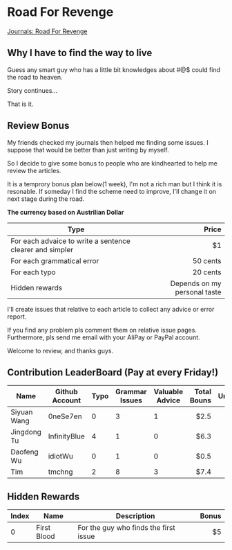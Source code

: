 # Road For Revenge
[Journals: Road For Revenge](https://abruzzihraig.github.io/road-for-revenge/)

## Why I have to find the way to live

Guess any smart guy who has a little bit knowledges about #@$ could find the road to heaven.

Story continues...

That is it.

## Review Bonus

My friends checked my journals then helped me finding some issues. I suppose that would be better than just writing by myself.

So I decide to give some bonus to people who are kindhearted to help me review the articles.

It is a temprory bonus plan below(1 week), I'm not a rich man but I think it is resonable. If someday I find the scheme need to improve, I'll change it on next stage during the road.

**The currency based on Austrilian Dollar**

| Type                                                     | Price                        |
| -------------------------------------------------------- | ----------------------------:|
| For each advaice to write a sentence clearer and simpler |                           $1 |
| For each grammatical error                               |                     50 cents |
| For each typo                                            |                     20 cents |
| Hidden rewards                                           | Depends on my personal taste |

I'll create issues that relative to each article to collect any advice or error report.

If you find any problem pls comment them on relative issue pages. Furthermore, pls send me email with your AliPay or PayPal account.

Welcome to review, and thanks guys.

## Contribution LeaderBoard (Pay at every Friday!)
| Name        | Github Account | Typo | Grammar Issues | Valuable Advice | Total Bouns | Unpaid | Hidden Rewards |
| ----------- | -------------- | ---- | -------------- | --------------- | -----------:| ------:| --------------:|
| Siyuan Wang | 0neSe7en       | 0    | 3              | 1               |        $2.5 |     $0 |    null        |
| Jingdong Tu | InfinityBlue   | 4    | 1              | 0               |        $6.3 |   $1.3 |   HR[0]        |
| Daofeng Wu  | idiotWu        | 0    | 1              | 0               |        $0.5 |   $0.5 |    null        |
| Tim         | tmchng         | 2    | 8              | 3               |        $7.4 |   $7.4 |    null        |

## Hidden Rewards
| Index | Name        | Description                           | Bonus |
| ----- | ----------- | ------------------------------------- | -----:|
| 0     | First Blood | For the guy who finds the first issue |    $5 |
